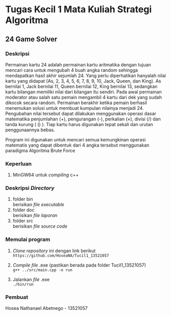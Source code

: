 # Tugas Kecil 1 Mata Kuliah Strategi Algoritma 
## 24 Game Solver

### Deskripsi
Permainan kartu 24 adalah permainan kartu aritmatika dengan tujuan mencari cara untuk 
mengubah 4 buah angka random sehingga mendapatkan hasil akhir sejumlah 24. Yang perlu diperhatikan hanyalah nilai 
kartu yang didapat (As, 2, 3, 4, 5, 6, 7, 8, 9, 10, Jack, Queen, dan King). As bernilai 1, Jack 
bernilai 11, Queen bernilai 12, King bernilai 13, sedangkan kartu bilangan memiliki nilai dari 
bilangan itu sendiri. Pada awal permainan moderator atau salah satu pemain mengambil 4 
kartu dari dek yang sudah dikocok secara random. Permainan berakhir ketika pemain berhasil 
menemukan solusi untuk membuat kumpulan nilainya menjadi 24. Pengubahan nilai 
tersebut dapat dilakukan menggunakan operasi dasar matematika penjumlahan (+), 
pengurangan (-), perkalian (×), divisi (/) dan tanda kurung ( () ). Tiap kartu harus digunakan 
tepat sekali dan urutan penggunaannya bebas.

Program ini digunakan untuk mencari semua kemungkinan operasi matematis yang dapat dibentuk dari 4 angka tersebut menggunakan paradigma Algoritma Brute Force

### Keperluan
1. MinGW64 untuk *compiling* c++

### Deskripsi *Directory*
1. folder bin <br>
berisikan *file executable*
2. folder doc <br>
berisikan *file laporan*
3. folder src <br>
berisikan *file source code*

### Memulai program
1. *Clone repository* ini dengan link berikut <br>
`https://github.com/HoseaNA/Tucil1_13521057`

2. *Compile file* .exe (pastikan berada pada folder Tucil1_13521057) <br>
`g++ ../src/main.cpp -o run`

3. Jalankan *file* .exe <br>
`./bin/run`

### Pembuat
Hosea Nathanael Abetnego - 13521057
